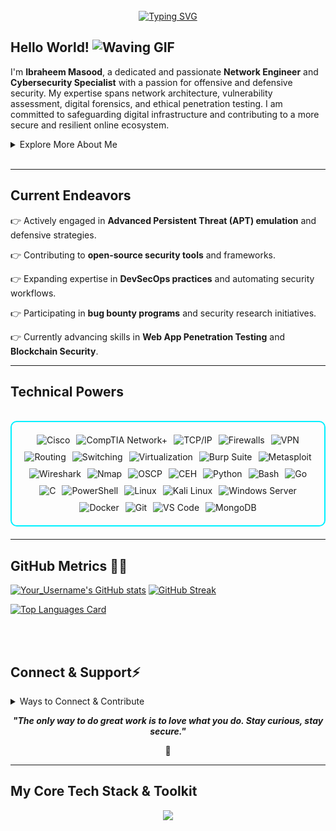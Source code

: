 <br>
<div align="center">
  <a href="https://git.io/typing-svg">
    <img src="https://readme-typing-svg.demolab.com?font=Fira+Code&pause=1000&color=00F0FF&width=480&lines=Fortifying+Networks%2C+Securing+Futures.;Exploring+Digital+Frontiers.;Building+Resilient+Cyber+Defenses." alt="Typing SVG" />
  </a>
</div>

<h2 align="left">
  Hello World!
  <img src="https://media.giphy.com/media/hvRJCLFzcasrR4ia7z/giphy.gif" width="25px" alt="Waving GIF"/>
</h2>

I'm **Ibraheem Masood**, a dedicated and passionate **Network Engineer** and **Cybersecurity Specialist** with a passion for offensive and defensive security. My expertise spans network architecture, vulnerability assessment, digital forensics, and ethical penetration testing. I am committed to safeguarding digital infrastructure and contributing to a more secure and resilient online ecosystem.

<details>
  <summary>Explore More About Me</summary>

-   **Name**: Muhammad Ibraheem Masood
-   **Location**: Lahore, Pakistan
-   **Specializations**: **Network Architecture & Engineering** | **Offensive Security** | **Digital Forensics & Incident Response** | **Vulnerability Research**
-   **Experience**: I possess hands-on experience in **Reverse Engineering (Software/Malware)**, **Exploit Development**, **Threat Intelligence Analysis**, and **Social Engineering Countermeasures**.
-   **Current Focus**: Deepening knowledge in **Cloud Security Vulnerabilities** and **Container Security**.
-   **Approach**: A proactive and analytical problem-solver, continuously expanding my skill set in the ever-evolving cybersecurity landscape.
-   **Connect**: Reach out to me at **worldwideibraheem@gmail.com** or connect on LinkedIn/Twitter if applicable.

</details>
<br>

---

<h2 id="current_endeavors"> Current Endeavors </h3>

👉 Actively engaged in **Advanced Persistent Threat (APT) emulation** and defensive strategies.

👉 Contributing to **open-source security tools** and frameworks.

👉 Expanding expertise in **DevSecOps practices** and automating security workflows.

👉 Participating in **bug bounty programs** and security research initiatives.

👉 Currently advancing skills in **Web App Penetration Testing** and **Blockchain Security**.

---

<h2 id="technical_prowess" align=''> Technical Powers </h2>

<br>

<div style="border: 2px solid #00F0FF; border-radius: 10px; padding: 20px; margin-bottom: 20px;">
  <div align="left" style="display: flex; flex-wrap: wrap; justify-content: center; gap: 10px;">
      <img src="https://img.shields.io/badge/Cisco-1B9BD7?style=for-the-badge&logo=cisco&color=000000" alt="Cisco" />
      <img src="https://img.shields.io/badge/CompTIA_Network%2B-007ACF?style=for-the-badge&logo=comptia&color=000000" alt="CompTIA Network+" />
      <img src="https://img.shields.io/badge/TCP/IP-000000?style=for-the-badge&logo=data-transfer&color=22F700" alt="TCP/IP" />
      <img src="https://img.shields.io/badge/Firewalls-FF4500?style=for-the-badge&logo=firewall&color=000000" alt="Firewalls" />
      <img src="https://img.shields.io/badge/VPN-008C8C?style=for-the-badge&logo=vpn&color=000000" alt="VPN" />
      <img src="https://img.shields.io/badge/Routing-8B0000?style=for-the-badge&logo=router&color=000000" alt="Routing" />
      <img src="https://img.shields.io/badge/Switching-4B0082?style=for-the-badge&logo=network-switch&color=000000" alt="Switching" />
      <img src="https://img.shields.io/badge/Virtualization-FF6600?style=for-the-badge&logo=vmware&color=000000" alt="Virtualization" />
      <img src="https://img.shields.io/badge/Burp_Suite-FF6633?style=for-the-badge&logo=burp-suite&color=000000" alt="Burp Suite" />
      <img src="https://img.shields.io/badge/Metasploit-008C8C?style=for-the-badge&logo=metasploit&color=000000" alt="Metasploit" />
      <img src="https://img.shields.io/badge/Wireshark-009639?style=for-the-badge&logo=wireshark&color=000000" alt="Wireshark" />
      <img src="https://img.shields.io/badge/Nmap-7CFC00?style=for-the-badge&logo=nmap&color=000000" alt="Nmap" />
      <img src="https://img.shields.io/badge/OSCP-10A1E0?style=for-the-badge&logo=oscp&color=000000" alt="OSCP" />
      <img src="https://img.shields.io/badge/CEH-6495ED?style=for-the-badge&logo=ceh&color=000000" alt="CEH" />
      <img src="https://img.shields.io/badge/Python-3776AB?style=for-the-badge&logo=python&color=000000" alt="Python" />
      <img src="https://img.shields.io/badge/Bash-4EAA25?style=for-the-badge&logo=gnu-bash&color=000000" alt="Bash" />
      <img src="https://img.shields.io/badge/Go-00ADD8?style=for-the-badge&logo=go&color=000000" alt="Go" />
      <img src="https://img.shields.io/badge/C-00599C?style=for-the-badge&logo=c&color=000000" alt="C" />
      <img src="https://img.shields.io/badge/PowerShell-000000?style=for-the-badge&logo=powershell&color=0078D4" alt="PowerShell" />
      <img src="https://img.shields.io/badge/Linux-FCC624?style=for-the-badge&logo=linux&color=000000" alt="Linux" />
      <img src="https://img.shields.io/badge/Kali_Linux-557C94?style=for-the-badge&logo=kali-linux&color=000000" alt="Kali Linux" />
      <img src="https://img.shields.io/badge/Windows_Server-0078D6?style=for-the-badge&logo=windows&color=000000" alt="Windows Server" />
      <img src="https://img.shields.io/badge/Docker-2496ED?style=for-the-badge&logo=docker&color=000000" alt="Docker" />
      <img src="https://img.shields.io/badge/Git-F05032?style=for-the-badge&logo=git&color=000000" alt="Git" />
      <img src="https://img.shields.io/badge/VS_Code-007ACC?style=for-the-badge&logo=visual-studio-code&color=000000" alt="VS Code" />
      <img src="https://img.shields.io/badge/MongoDB-47A248?style=for-the-badge&logo=mongodb&color=000000" alt="MongoDB" />
      
  </div>
</div>

---

<h2 id="github_metrics" align=''>GitHub Metrics 👨‍💻</h2>
 
  [![Your_Username's GitHub stats](https://github-readme-stats.vercel.app/api?username=v0cl&theme=vision-friendly-dark&bg_color=00000000&hide_border=true&custom_title=My%20GitHub%20Overview)](https://github.com/anuraghazra/github-readme-stats)
  [![GitHub Streak](https://streak-stats.demolab.com/?user=DenverCoder1)](https://git.io/streak-stats) 
 <p align="left"><a href="https://github.com/anuraghazra/github-readme-stats"><img src="https://github-readme-stats.vercel.app/api/top-langs/?username=v0cl&layout=compact&theme=vision-friendly-dark&bg_color=00000000&hide_border=true" width="450" alt="Top Languages Card" /></a></p>

<br><br>

<h2 id="connect_support" align=''> Connect & Support⚡️</h2>

<details>
<summary>Ways to Connect & Contribute</summary>

<p align="center">If my work or journey resonates with you, consider a small gesture of support:</p>

<p align="center"><img src="https://github.com/v0cl/v0cl/blob/main/patreon.png?raw=true" width="80%" height="auto" alt="Buy Me A Coffee Placeholder"/></p>

<p align="center"><a href="https://www.patreon.com/c/v0cl"><img  src="https://img.shields.io/badge/Buy%20Me%20a%20Coffee-ffdd00?style=for-the-badge&logo=buy-me-a-coffee&logoColor=black" alt="Buy Me A Coffee Badge"/></a></p>

<p align="center">Alternatively, feel free to connect professionally via email or my linkedin:</p>
<p align="center">📧 worldwideibraheem@gmail.com | 🌐 <a href="https://www.linkedin.com/in/ibraheem-masood/">Visit My LinkedIn Profile</a></p>

</details>

<p align="center">
  <b><i>"The only way to do great work is to love what you do. Stay curious, stay secure."</i></b>
</p>

<p align="center">
<a>🌱</a>
</p>

---

<h2 id="my_tech_stack">My Core Tech Stack & Toolkit</h2>

<div align="center">
  <img src="https://skillicons.dev/icons?i=arch,linux,bash,git,github,py,vscode,debian,kali,linkedin,netlify,obsidian,ubuntu,windows,dockers,nmap,burp,metasploit,wireshark,c,go,js,html,css,python,php,powershell,cisco,compTIA,owasp" />
</div>
